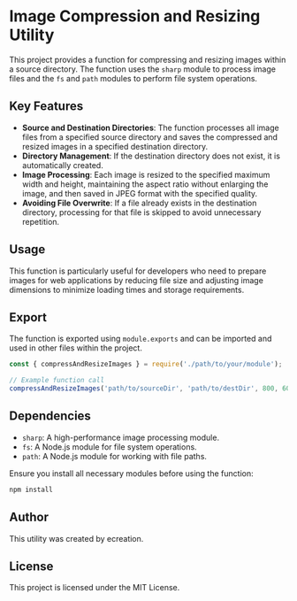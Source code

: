 # Image Compression and Resizing Utility

This project provides a function for compressing and resizing images within a source directory. The function uses the `sharp` module to process image files and the `fs` and `path` modules to perform file system operations.

## Key Features

- **Source and Destination Directories**: The function processes all image files from a specified source directory and saves the compressed and resized images in a specified destination directory.
- **Directory Management**: If the destination directory does not exist, it is automatically created.
- **Image Processing**: Each image is resized to the specified maximum width and height, maintaining the aspect ratio without enlarging the image, and then saved in JPEG format with the specified quality.
- **Avoiding File Overwrite**: If a file already exists in the destination directory, processing for that file is skipped to avoid unnecessary repetition.

## Usage

This function is particularly useful for developers who need to prepare images for web applications by reducing file size and adjusting image dimensions to minimize loading times and storage requirements.

## Export

The function is exported using `module.exports` and can be imported and used in other files within the project.

```javascript
const { compressAndResizeImages } = require('./path/to/your/module');

// Example function call
compressAndResizeImages('path/to/sourceDir', 'path/to/destDir', 800, 600, 80);
```

## Dependencies

- `sharp`: A high-performance image processing module.
- `fs`: A Node.js module for file system operations.
- `path`: A Node.js module for working with file paths.

Ensure you install all necessary modules before using the function:

```sh
npm install
```

## Author

This utility was created by ecreation.

## License

This project is licensed under the MIT License.
